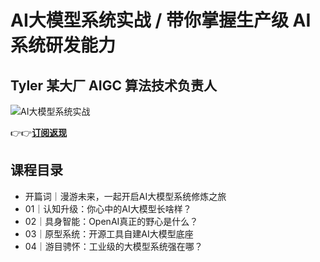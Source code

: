 AI大模型系统实战 / 带你掌握生产级 AI 系统研发能力
=============================

Tyler **某大厂 AIGC 算法技术负责人**
--------------------------

![AI大模型系统实战](https://www.geekgay.com/storage/geek/geek_1e4826a4190e96be58751f2e87863606.jpg)  
  
👉👉[**订阅返现**](https://time.geekbang.org/column/intro/100613101?code=itovgXP1jz7-g4Df8zn9HhjLBxwxvxHuXh5xz9GgCww%3D "AI大模型系统实战")  
  
课程目录
----

  
  
- 开篇词｜漫游未来，一起开启AI大模型系统修炼之旅
- 01｜认知升级：你心中的AI大模型长啥样？
- 02｜具身智能：OpenAI真正的野心是什么？
- 03｜原型系统：开源工具自建AI大模型底座
- 04｜游目骋怀：工业级的大模型系统强在哪？